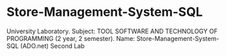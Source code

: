 # Store-Management-System-SQL
University Laboratory. Subject: TOOL SOFTWARE AND TECHNOLOGY OF PROGRAMMING (2 year, 2 semester). Name: Store-Management-System-SQL (ADO.net) Second Lab
